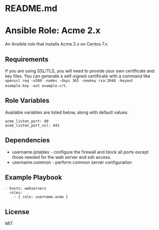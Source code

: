# README.md
# Ansible Role: Acme 2.x

An Ansible role that installs Acme 2.x on Centos 7.x

## Requirements

If you are using SSL/TLS, you will need to provide your own certificate and key files. You can generate a self-signed certificate with a command like `openssl req -x509 -nodes -days 365 -newkey rsa:2048 -keyout example.key -out example.crt`.

## Role Variables

Available variables are listed below, along with default values:

    acme_listen_port: 80
    acme_listen_port_ssl: 443

## Dependencies

- username.iptables - configure the firewall and block all ports except those needed for the web server and ssh access.
- username.common - perform common server configuration

## Example Playbook

    - hosts: webservers
      roles:
        - { role: username.acme }

## License

MIT
